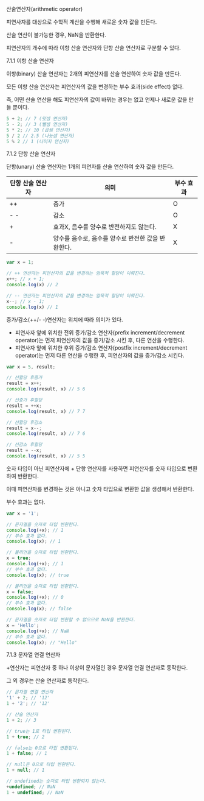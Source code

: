산술연산자(arithmetic operator)

피연사자를 대상으로 수학적 계산을 수행해 새로운 숫자 값을 만든다.

산술 연산이 불가능한 경우, NaN을 반환한다.

피연산자의 개수에 따라 이항 산술 연산자와 단항 산술 연산자로 구분할 수 있다.

7.1.1 이항 산술 연산자

이항(binary) 산술 연산자는 2개의 피연산자를 산술 연산하여 숫자 값을 만든다.

모든 이항 산술 연산자는 피연산자의 값을 변경하는 부수 효과(side effect) 없다.

즉, 어떤 산술 연산을 해도 피연산자의 값이 바뀌는 경우는 없고 언제나 새로운 값을 만들 뿐이다.

```jsx
5 + 2; // 7 (덧셈 연산자)
5 - 2; // 3 (뻴셈 연산자)
5 * 2; // 10 (곱셈 연산자)
5 / 2 // 2.5 (나눗셈 연산자)
5 % 2 // 1 (나머지 연산자)
```

7.1.2 단항 산술 연산자

단항(unary) 산술 연산자는 1개의 피연자를 산술 연산하여 숫자 값을 만든다.

| 단항 산술 연산자  |                                          의미  |                  부수 효과 |
| --- | --- | --- |
|               ++  | 증가 |                      O |
|               - - | 감소 |                      O |
|                +  | 효과X, 음수를 양수로 반전하지도 않는다. |                      X |
|                - | 양수를 음수로, 음수를 양수로 반전한 값을 반환한다. |                      X |

```jsx
var x = 1;

// ++ 연산자는 피연산자의 값을 변경하는 암묵적 할당이 이뤄진다.
x++; // x + 1;
console.log(x) // 2

// -- 연산자는 피연산자의 값을 변경하는 암묵적 할당이 이뤄진다.
x--; // x - 1;
console.log(x) // 1
```

증가/감소(++/- -)연산자는 위치에 따라 의미가 있다.

- 피연사자 앞에 위치한 전위 증가/감소 연산자(prefix increment/decrement operator)는 먼저 피연산자의 값을 증가/감소 시킨 후, 다른 연산을 수행한다.
- 피연사자 앞에 위치한 후위 증가/감소 연산자(postfix increment/decrement operator)는 먼저 다른 연산을 수행한 후, 피연산자의 값을 증가/감소 시킨다.

```jsx
var x = 5, result;

// 선할당 후증가
result = x++;
console.log(result, x) // 5 6

// 선증가 후할당
result = ++x;
console.log(result, x) // 7 7

// 선할당 후감소
result = x--;
console.log(result, x) // 7 6

// 선감소 후할당
result = --x;
console.log(result, x) // 5 5
```

숫자 타입이 아닌 피연산자에 + 단항 연산자를 사용하면 피연산자를 숫자 타입으로 변환하여 반환한다.

이때 피연산자를 변경하는 것은 아니고 숫자 타입으로 변환한 값을 생성해서 반환한다.

부수 효과는 없다.

```jsx
var x = '1';

// 문자열을 숫자로 타입 변환한다.
console.log(+x); // 1
// 부수 효과 없다.
console.log(x); // 1

// 불리언을 숫자로 타입 변환한다.
x = true;
console.log(+x); // 1
// 부수 효과 없다.
console.log(x); // true

// 불리언을 숫자로 타입 변환한다.
x = false;
console.log(+x); // 0
// 부수 효과 없다.
console.log(x); // false

// 문자열을 숫자로 타입 변환할 수 없으므로 NaN을 반환한다.
x = 'Hello';
console.log(+x); // NaN
// 부수 효과 없다.
console.log(x); // "Hello"
```

7.1.3 문자열 연결 연산자

+연산자는 피연산자 중 하나 이상이 문자열인 경우 문자열 연결 연산자로 동작한다.

그 외 경우는 산술 연산자로 동작한다.

```jsx
// 문자열 연결 연산자
'1' + 2; // '12'
1 + '2'; // '12'

// 산술 연산자
1 + 2; // 3

// true는 1로 타입 변환된다.
1 + true; // 2

// false는 0으로 타입 변환된다.
1 + false; // 1

// null은 0으로 타입 변환된다.
1 + null; // 1

// undefined는 숫자로 타입 변환되지 않는다.
+undefined; // NaN
1 + undefined; // NaN
```
